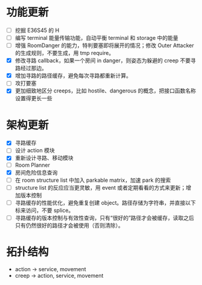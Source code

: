 # 功能更新
- [ ] 挖掘 E36S45 的 H
- [ ] 编写 terminal 能量传输功能，自动平衡 terminal 和 storage 中的能量
- [ ] 增强 RoomDanger 的能力，特判要塞即将展开的情况；修改 Outer Attacker 的生成规则，不要生成，用 tmp require。
- [X] 修改寻路 callback，如果一个房间 in danger，则姿态为躲避的 creep 不要寻路经过那边。
- [X] 增加寻路的路径缓存，避免每次寻路都重新计算。
- [ ] 攻打要塞
- [X] 更加细致地区分 creeps，比如 hostile、dangerous 的概念，把接口函数名称设置得更长一些

# 架构更新
- [X] 寻路缓存
- [ ] 设计 action 模块
- [X] 重新设计寻路、移动模块
- [ ] Room Planner
- [X] 房间危险信息查询
- [ ] 在 room structure list 中加入 parkable matrix，加速 park 的搜索
- [ ] structure list 的反应应当更灵敏，用 event 或者定期看看的方式来更新；增加版本控制
- [ ] 寻路缓存的性能优化，避免重复创建 object。路径存储为字符串，并直接以下标来访问，不要 splice。
- [ ] 寻路缓存的版本控制与有效性查询，只有“很好的”路径才会被缓存，读取之后只有仍然很好的路径才会被使用（否则清除）。

# 拓扑结构
- action -> service, movement
- creep -> action, service, movement
